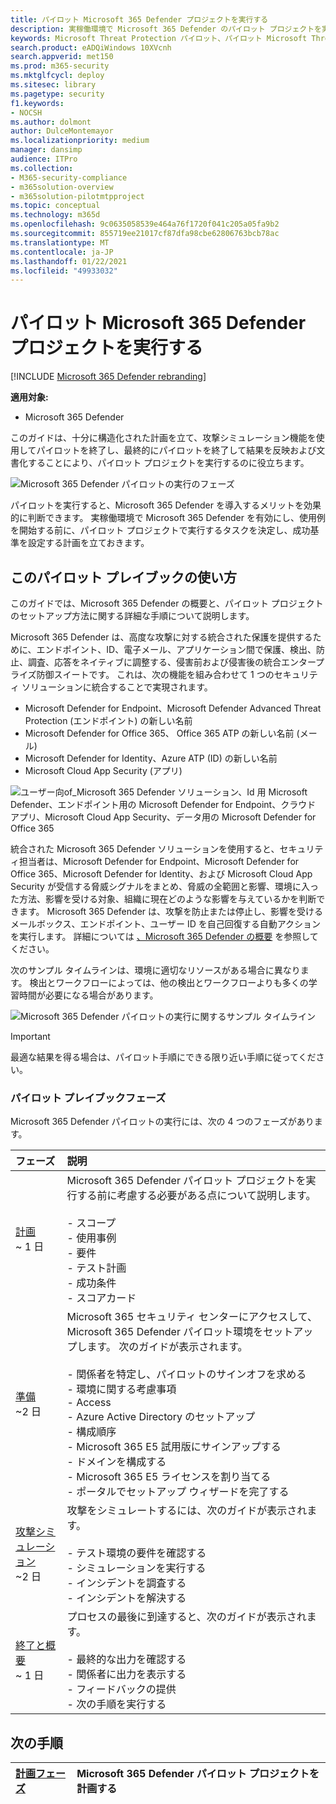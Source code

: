 ```yaml
---
title: パイロット Microsoft 365 Defender プロジェクトを実行する
description: 実稼働環境で Microsoft 365 Defender のパイロット プロジェクトを実行し、Microsoft 365 Defender のメリットと導入を効果的に決定します。
keywords: Microsoft Threat Protection パイロット、パイロット Microsoft Threat Protection プロジェクトの実行、Microsoft Threat Protection の実稼働での Microsoft Threat Protection の評価、Microsoft Threat Protection パイロット プロジェクト、サイバー セキュリティ、高度な持続的脅威、エンタープライズ セキュリティ、デバイス、デバイス、ID、ユーザー、データ、アプリケーション、インシデント、自動調査と修復、高度な捜ティング
search.product: eADQiWindows 10XVcnh
search.appverid: met150
ms.prod: m365-security
ms.mktglfcycl: deploy
ms.sitesec: library
ms.pagetype: security
f1.keywords:
- NOCSH
ms.author: dolmont
author: DulceMontemayor
ms.localizationpriority: medium
manager: dansimp
audience: ITPro
ms.collection:
- M365-security-compliance
- m365solution-overview
- m365solution-pilotmtpproject
ms.topic: conceptual
ms.technology: m365d
ms.openlocfilehash: 9c0635058539e464a76f1720f041c205a05fa9b2
ms.sourcegitcommit: 855719ee21017cf87dfa98cbe62806763bcb78ac
ms.translationtype: MT
ms.contentlocale: ja-JP
ms.lasthandoff: 01/22/2021
ms.locfileid: "49933032"
---
```

# <a name="run-your-pilot-microsoft-365-defender-project"></a>パイロット Microsoft 365 Defender プロジェクトを実行する 

[!INCLUDE [Microsoft 365 Defender rebranding](../includes/microsoft-defender.md)]


**適用対象:**
- Microsoft 365 Defender


このガイドは、十分に構造化された計画を立て、攻撃シミュレーション機能を使用してパイロットを終了し、最終的にパイロットを終了して結果を反映および文書化することにより、パイロット プロジェクトを実行するのに役立ちます。

![Microsoft 365 Defender パイロットの実行のフェーズ](../../media/pilotphases.png)


パイロットを実行すると、Microsoft 365 Defender を導入するメリットを効果的に判断できます。 実稼働環境で Microsoft 365 Defender を有効にし、使用例を開始する前に、パイロット プロジェクトで実行するタスクを決定し、成功基準を設定する計画を立ておきます。 


## <a name="how-to-use-this-pilot-playbook"></a>このパイロット プレイブックの使い方

このガイドでは、Microsoft 365 Defender の概要と、パイロット プロジェクトのセットアップ方法に関する詳細な手順について説明します。 

Microsoft 365 Defender は、高度な攻撃に対する統合された保護を提供するために、エンドポイント、ID、電子メール、アプリケーション間で保護、検出、防止、調査、応答をネイティブに調整する、侵害前および侵害後の統合エンタープライズ防御スイートです。 これは、次の機能を組み合わせて 1 つのセキュリティ ソリューションに統合することで実現されます。
  - Microsoft Defender for Endpoint、Microsoft Defender Advanced Threat Protection (エンドポイント) の新しい名前
  - Microsoft Defender for Office 365、 Office 365 ATP の新しい名前 (メール) 
  - Microsoft Defender for Identity、Azure ATP (ID) の新しい名前 
  - Microsoft Cloud App Security (アプリ)

![ユーザー向of_Microsoft 365 Defender ソリューション、Id 用 Microsoft Defender、エンドポイント用の Microsoft Defender for Endpoint、クラウド アプリ、Microsoft Cloud App Security、データ用の Microsoft Defender for Office 365](../../media/mtp/m365pillars.png)

統合された Microsoft 365 Defender ソリューションを使用すると、セキュリティ担当者は、Microsoft Defender for Endpoint、Microsoft Defender for Office 365、Microsoft Defender for Identity、および Microsoft Cloud App Security が受信する脅威シグナルをまとめ、脅威の全範囲と影響、環境に入った方法、影響を受ける対象、組織に現在どのような影響を与えているかを判断できます。 Microsoft 365 Defender は、攻撃を防止または停止し、影響を受けるメールボックス、エンドポイント、ユーザー ID を自己回復する自動アクションを実行します。 詳細については [、Microsoft 365 Defender の概要](https://docs.microsoft.com/microsoft-365/security/mtp/microsoft-threat-protection) を参照してください。



次のサンプル タイムラインは、環境に適切なリソースがある場合に異なります。 検出とワークフローによっては、他の検出とワークフローよりも多くの学習時間が必要になる場合があります。

![Microsoft 365 Defender パイロットの実行に関するサンプル タイムライン](../../media/phase-diagrams/pilot-phases.png)

>[!IMPORTANT]
>最適な結果を得る場合は、パイロット手順にできる限り近い手順に従ってください。


### <a name="pilot-playbook-phases"></a>パイロット プレイブックフェーズ 

Microsoft 365 Defender パイロットの実行には、次の 4 つのフェーズがあります。

|フェーズ | 説明 | 
|:-------|:-----|
| [計画](mtp-pilot-plan.md)<br> ~ 1 日| Microsoft 365 Defender パイロット プロジェクトを実行する前に考慮する必要がある点について説明します。 <br><br>- スコープ <br> - 使用事例 <br>- 要件 <br>- テスト計画 <br> - 成功条件 <br> - スコアカード 
| [準備](mtp-evaluation.md) <br>~2 日|  Microsoft 365 セキュリティ センターにアクセスして、Microsoft 365 Defender パイロット環境をセットアップします。 次のガイドが表示されます。<br><br>- 関係者を特定し、パイロットのサインオフを求める <br> - 環境に関する考慮事項 <br>- Access <br>- Azure Active Directory のセットアップ <br> - 構成順序 <br> - Microsoft 365 E5 試用版にサインアップする <br> - ドメインを構成する <br>- Microsoft 365 E5 ライセンスを割り当てる <br> - ポータルでセットアップ ウィザードを完了する|
| [攻撃シミュレーション](mtp-pilot-simulate.md) <br>~2 日| 攻撃をシミュレートするには、次のガイドが表示されます。<br><br>- テスト環境の要件を確認する <br>- シミュレーションを実行する <br>- インシデントを調査する <br>- インシデントを解決する 
| [終了と概要](mtp-pilot-close.md) <br>~ 1 日| プロセスの最後に到達すると、次のガイドが表示されます。<br><br>- 最終的な出力を確認する<br>- 関係者に出力を表示する <br>- フィードバックの提供 <br>- 次の手順を実行する 

## <a name="next-step"></a>次の手順
|[計画フェーズ](mtp-pilot-plan.md) | Microsoft 365 Defender パイロット プロジェクトを計画する 
|:-------|:-----|
